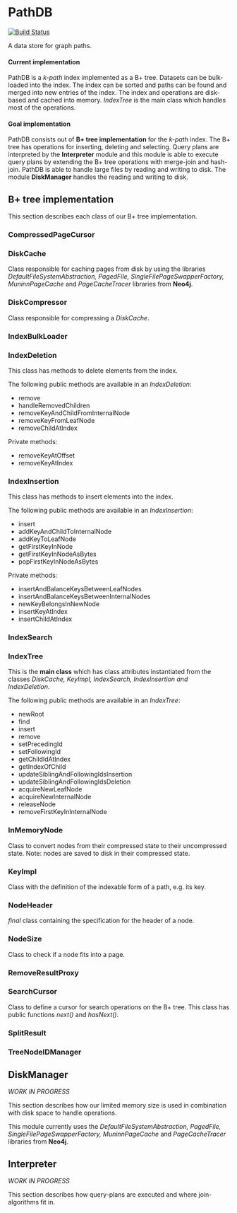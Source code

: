 PathDB
=====

[![Build Status](https://travis-ci.org/maxsumrall/PathDB.svg?branch=master)](https://travis-ci.org/maxsumrall/PathDB)

A data store for graph paths.

#### Current implementation

PathDB is a _k-path_ index implemented as a B+ tree. Datasets can be bulk-loaded into the index. The index can be sorted and paths can be found and merged into new entries of the index. The index and operations are disk-based and cached into memory. _IndexTree_ is the main class which handles most of the operations.

#### Goal implementation

PathDB consists out of __B+ tree implementation__ for the _k-path_ index. The B+ tree has operations for inserting, deleting and selecting. Query plans are interpreted by the __Interpreter__ module and this module is able to execute query plans by extending the B+ tree operations with merge-join and hash-join. PathDB is able to handle large files by reading and writing to disk. The module __DiskManager__ handles the reading and writing to disk.

B+ tree implementation
-----

This section describes each class of our B+ tree implementation.

### CompressedPageCursor



### DiskCache

Class responsible for caching pages from disk by using the libraries _DefaultFileSystemAbstraction, PagedFile, SingleFilePageSwapperFactory, MuninnPageCache_ and _PageCacheTracer_ libraries from __Neo4j__.

### DiskCompressor

Class responsible for compressing a _DiskCache_.

### IndexBulkLoader

### IndexDeletion

This class has methods to delete elements from the index.

The following public methods are available in an _IndexDeletion_:
- remove
- handleRemovedChildren
- removeKeyAndChildFromInternalNode
- removeKeyFromLeafNode
- removeChildAtIndex

Private methods:
- removeKeyAtOffset
- removeKeyAtIndex

### IndexInsertion

This class has methods to insert elements into the index.

The following public methods are available in an _IndexInsertion_:
- insert
- addKeyAndChildToInternalNode
- addKeyToLeafNode
- getFirstKeyInNode
- getFirstKeyInNodeAsBytes
- popFirstKeyInNodeAsBytes

Private methods:
- insertAndBalanceKeysBetweenLeafNodes
- insertAndBalanceKeysBetweenInternalNodes
- newKeyBelongsInNewNode
- insertKeyAtIndex
- insertChildAtIndex

### IndexSearch

### IndexTree

This is the __main class__ which has class attributes instantiated from the classes _DiskCache, KeyImpl, IndexSearch, IndexInsertion and IndexDeletion_.

The following public methods are available in an _IndexTree_:
- newRoot
- find
- insert
- remove
- setPrecedingId
- setFollowingId
- getChildIdAtIndex
- getIndexOfChild
- updateSiblingAndFollowingIdsInsertion
- updateSiblingAndFollowingIdsDeletion
- acquireNewLeafNode
- acquireNewInternalNode
- releaseNode
- removeFirstKeyInInternalNode

### InMemoryNode

Class to convert nodes from their compressed state to their uncompressed state. Note: nodes are saved to disk in their compressed state.

### KeyImpl

Class with the definition of the indexable form of a path, e.g. its key.

### NodeHeader

_final_ class containing the specification for the header of a node.

### NodeSize

Class to check if a node fits into a page.

### RemoveResultProxy

### SearchCursor

Class to define a cursor for search operations on the B+ tree. This class has public functions _next()_ and _hasNext()_.

### SplitResult

### TreeNodeIDManager

DiskManager
-----

_WORK IN PROGRESS_

This section describes how our limited memory size is used in combination with disk space to handle operations.

This module currently uses the _DefaultFileSystemAbstraction, PagedFile, SingleFilePageSwapperFactory, MuninnPageCache_ and _PageCacheTracer_ libraries from __Neo4j__.

Interpreter
-----

_WORK IN PROGRESS_

This section describes how query-plans are executed and where join-algorithms fit in.
